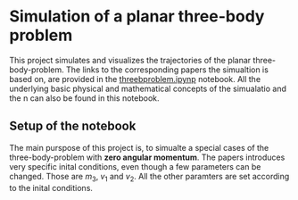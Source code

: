 # Simulation of a planar three-body problem
This project simulates and visualizes the trajectories of the planar three-body-problem. The links to the corresponding papers the simualtion is based on, are provided in the [threebproblem.ipynp](https://github.com/dantona02/projects/blob/main/threebproblem.ipynb) notebook.
All the underlying basic physical and mathematical concepts of the simualatio and the n can also be found in this notebook.
## Setup of the notebook
The main purspose of this project is, to simualte a special cases of the three-body-problem with **zero angular momentum**. The papers introduces very specific inital conditions, even though a few parameters can be changed. Those are $m_3$, $v_1$ and $v_2$. All the other paramters are set according to the inital conditions.
